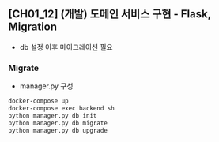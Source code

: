 ## [CH01_12] (개발) 도메인 서비스 구현 - Flask, Migration
- db 설정 이후 마이그레이션 필요

### Migrate
- manager.py 구성
```bash
docker-compose up
docker-compose exec backend sh
python manager.py db init
python manager.py db migrate
python manager.py db upgrade
```